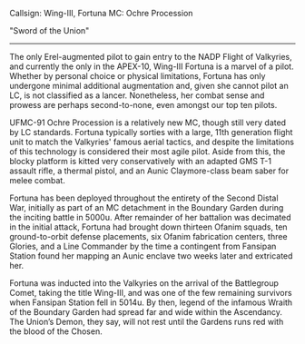 Callsign: Wing-III, Fortuna
MC: Ochre Procession

"Sword of the Union"

---

The only Erel-augmented pilot to gain entry to the NADP Flight of Valkyries, and currently the only in the APEX-10, Wing-III Fortuna is a marvel of a pilot. Whether by personal choice or physical limitations, Fortuna has only undergone minimal additional augmentation and, given she cannot pilot an LC, is not classified as a lancer. Nonetheless, her combat sense and prowess are perhaps second-to-none, even amongst our top ten pilots. 

UFMC-91 Ochre Procession is a relatively new MC, though still very dated by LC standards. Fortuna typically sorties with a large, 11th generation flight unit to match the Valkyries' famous aerial tactics, and despite the limitations of this technology is considered their most agile pilot. Aside from this, the blocky platform is kitted very conservatively with an adapted GMS T-1 assault rifle, a thermal pistol, and an Aunic Claymore-class beam saber for melee combat. 

Fortuna has been deployed throughout the entirety of the Second Distal War, initially as part of an MC detachment in the Boundary Garden during the inciting battle in 5000u. After remainder of her battalion was decimated in the initial attack, Fortuna had brought down thirteen Ofanim squads, ten ground-to-orbit defense placements, six Ofanim fabrication centers, three Glories, and a Line Commander by the time a contingent from Fansipan Station found her mapping an Aunic enclave two weeks later and extricated her.  

Fortuna was inducted into the Valkyries on the arrival of the Battlegroup Comet, taking the title Wing-III, and was one of the few remaining survivors when Fansipan Station fell in 5014u. By then, legend of the infamous Wraith of the Boundary Garden had spread far and wide within the Ascendancy. The Union’s Demon, they say, will not rest until the Gardens runs red with the blood of the Chosen.